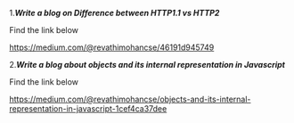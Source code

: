 

1.***Write a blog on Difference between HTTP1.1 vs HTTP2***

  Find the link below

   https://medium.com/@revathimohancse/46191d945749


2.***Write a blog about objects and its internal representation in Javascript***

  Find the link below

   https://medium.com/@revathimohancse/objects-and-its-internal-representation-in-javascript-1cef4ca37dee